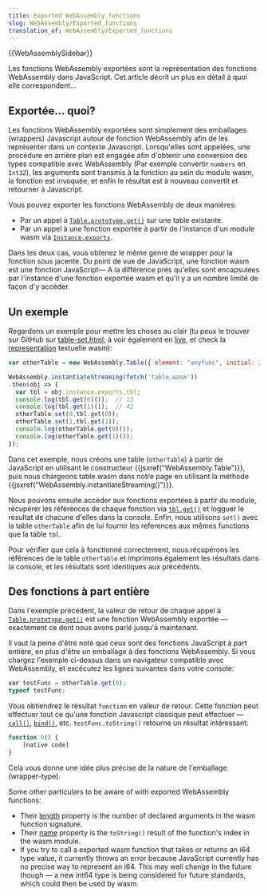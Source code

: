 ```yaml
---
title: Exported WebAssembly functions
slug: WebAssembly/Exported_functions
translation_of: WebAssembly/Exported_functions
---
```


{{WebAssemblySidebar}}

Les fonctions WebAssembly exportées sont la représentation des fonctions WebAssembly dans JavaScript. Cet article décrit un plus en détail à quoi elle correspondent...

## Exportée... quoi?

Les fonctions WebAssembly exportées sont simplement des emballages (wrappers) Javascript autour de fonction WebAssembly afin de les représenter dans un contexte Javascript. Lorsqu'elles sont appelées, une procédure en arrière plan est engagée afin d'obtenir une conversion des types compatible avec WebAssembly (Par exemple convertir `numbers` en `Int32`), les arguments sont transmis à la fonction au sein du module wasm, la fonction est invoquée, et enfin le résultat est à nouveau convertit et retourner à Javascript.

Vous pouvez exporter les fonctions WebAssembly de deux manières:

- Par un appel à [`Table.prototype.get()`](/fr/docs/WebAssembly/API/Table/get) sur une table existante.
- Par un appel à une fonction exportée à partir de l'instance d'un module wasm via [`Instance.exports`](/fr/docs/WebAssembly/API/Instance/exports).

Dans les deux cas, vous obtenez le même genre de wrapper pour la fonction sous jacente. Du point de vue de JavaScript, une fonction wasm est une fonction JavaScript— A la différence prés qu'elles sont encapsulées par l'instance d'une fonction exportée wasm et qu'il y a un nombre limité de façon d'y accéder.

## Un exemple

Regardons un exemple pour mettre les choses au clair (tu peux le trouver sur GitHub sur [table-set.html](https://github.com/mdn/webassembly-examples/blob/master/other-examples/table-set.html); à voir également en [live](https://mdn.github.io/webassembly-examples/other-examples/table-set.html), et check la [representation](https://github.com/mdn/webassembly-examples/blob/master/js-api-examples/table.wat) textuelle wasm):

```js
var otherTable = new WebAssembly.Table({ element: "anyfunc", initial: 2 });

WebAssembly.instantiateStreaming(fetch('table.wasm'))
.then(obj => {
  var tbl = obj.instance.exports.tbl;
  console.log(tbl.get(0)());  // 13
  console.log(tbl.get(1)());  // 42
  otherTable.set(0,tbl.get(0));
  otherTable.set(1,tbl.get(1));
  console.log(otherTable.get(0)());
  console.log(otherTable.get(1)());
});
```

Dans cet exemple, nous créons une table (`otherTable`) à partir de JavaScript en utilisant le constructeur {{jsxref("WebAssembly.Table")}}, puis nous chargeons table.wasm dans notre page en utilisant la méthode {{jsxref("WebAssembly.instantiateStreaming()")}}.

Nous pouvons ensuite accéder aux fonctions exportées à partir du module, récupérer les références de chaque fonction via [`tbl.get()`](/fr/docs/WebAssembly/API/Table/get) et logguer le résultat de chacune d'elles dans la console. Enfin, nous utilisons `set()` avec la table `otherTable` afin de lui fournir les references aux mêmes functions que la table `tbl`.

Pour vérifier que cela à fonctionné correctement, nous récupérons les références de la table `otherTable` et imprimons également les résultats dans la console, et les résultats sont identiques aux précédents.

## Des fonctions à part entière

Dans l'exemple précédent, la valeur de retour de chaque appel à [`Table.prototype.get()`](/fr/docs/WebAssembly/API/Table/get) est une fonction WebAssembly exportée — exactement ce dont nous avons parlé jusqu'à maintenant.

Il vaut la peine d'être noté que ceux sont des fonctions JavaScript à part entière, en plus d'être un emballage à des fonctions WebAssembly. Si vous chargez l'exemple ci-dessus dans un navigateur compatible avec WebAssembly, et excécutez les lignes suivantes dans votre console:

```js
var testFunc = otherTable.get(0);
typeof testFunc;
```

Vous obtiendrez le résultat `function` en valeur de retour. Cette fonction peut effectuer tout ce qu'une fonction Javascript classique peut effectuer — [`call()`](/fr/docs/Web/JavaScript/Reference/Global_Objects/Function/call), [`bind()`](/fr/docs/Web/JavaScript/Reference/Global_Objects/Function/bind), etc. `testFunc.toString()` retourne un résultat intéressant:

```js
function 0() {
    [native code]
}
```

Cela vous donne une idée plus précise de la nature de l'emballage (wrapper-type).

Some other particulars to be aware of with exported WebAssembly functions:

- Their [length](/fr/docs/Web/JavaScript/Reference/Global_Objects/Function/length) property is the number of declared arguments in the wasm function signature.
- Their [name](/fr/docs/Web/JavaScript/Reference/Global_Objects/Function/name) property is the `toString()` result of the function's index in the wasm module.
- If you try to call a exported wasm function that takes or returns an i64 type value, it currently throws an error because JavaScript currently has no precise way to represent an i64. This may well change in the future though — a new int64 type is being considered for future standards, which could then be used by wasm.
